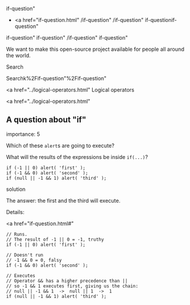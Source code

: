 if-question"

- <a href="if-question.html"
  /if-question"
  /if-question"
  if-questionif-question"

<!-- -->

if-question"
if-question"
/if-question"
if-question"

We want to make this open-source project available for people all around the world.

Search

Searchk%2Fif-question"%2Fif-question" </a>

<a href="../logical-operators.html" Logical operators</span></a>

<a href="../logical-operators.html"

## A question about "if"

<span class="task__importance" title="How important is the task, from 1 to 5">importance: 5</span>

Which of these `alert`s are going to execute?

What will the results of the expressions be inside `if(...)`?

    if (-1 || 0) alert( 'first' );
    if (-1 && 0) alert( 'second' );
    if (null || -1 && 1) alert( 'third' );

solution

The answer: the first and the third will execute.

Details:

<a href="if-question.html#"
<a href="if-question.html#" class="toolbar__button toolbar__button_edit" title="open in sandbox"></a>

    // Runs.
    // The result of -1 || 0 = -1, truthy
    if (-1 || 0) alert( 'first' );

    // Doesn't run
    // -1 && 0 = 0, falsy
    if (-1 && 0) alert( 'second' );

    // Executes
    // Operator && has a higher precedence than ||
    // so -1 && 1 executes first, giving us the chain:
    // null || -1 && 1  ->  null || 1  ->  1
    if (null || -1 && 1) alert( 'third' );
